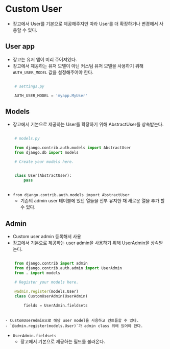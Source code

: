 # Custom User
- 장고에서 User를 기본으로 제공해주지만 따라 User를 더 확장하거나 변경해서 사용할 수 있다.

## User app
- 장고는 유저 앱이 미리 주어져있다.
- 장고에서 제공하는 유저 모델이 아닌 커스텀 유저 모델을 사용하기 위해 `AUTH_USER_MODEL` 값을 설정해주어야 한다.
```python

    # settings.py

    AUTH_USER_MODEL = 'myapp.MyUser'

```

## Models
- 장고에서 기본으로 제공하는 User를 확장하기 위해 AbstractUser를 상속받는다.
```python

    # models.py

    from django.contrib.auth.models import AbstractUser
    from django.db import models

    # Create your models here.


    class User(AbstractUser):
        pass
    
```
  - `from django.contrib.auth.models import AbstractUser`
    - 기존의 admin user 테이블에 있던 열들을 전부 유지한 채 새로운 열을 추가 할 수 있다.

## Admin
- Custom user admin 등록해서 사용
- 장고에서 기본으로 제공하는 user admin을 사용하기 위해 UserAdmin을 상속받는다.
```python

    from django.contrib import admin
    from django.contrib.auth.admin import UserAdmin
    from . import models

    # Register your models here.

    @admin.register(models.User)
    class CustomUserAdmin(UserAdmin)
        
        fields = UserAdmin.fieldsets
    
```
    - CustomUserAdmin으로 해당 user model을 사용하고 컨트롤할 수 있다.
    - `@admin.register(models.User)`가 admin class 위에 있어야 한다.
- `UserAdmin.fieldsets`
  - 장고에서 기본으로 제공하는 필드를 불러온다.